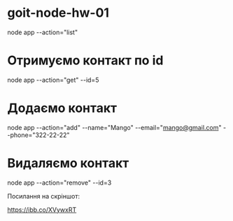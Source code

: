 # goit-node-hw-01

node app --action="list"

# Отримуємо контакт по id

node app --action="get" --id=5

# Додаємо контакт

node app --action="add" --name="Mango" --email="mango@gmail.com" --phone="322-22-22"

# Видаляємо контакт

node app --action="remove" --id=3

Посилання на скріншот:

https://ibb.co/XVywxRT
